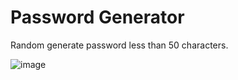 # Password Generator
Random generate password less than 50 characters.

![image](https://user-images.githubusercontent.com/77098480/193320635-89061a4c-66a8-4d13-b7e7-2f98e758b95e.png)
